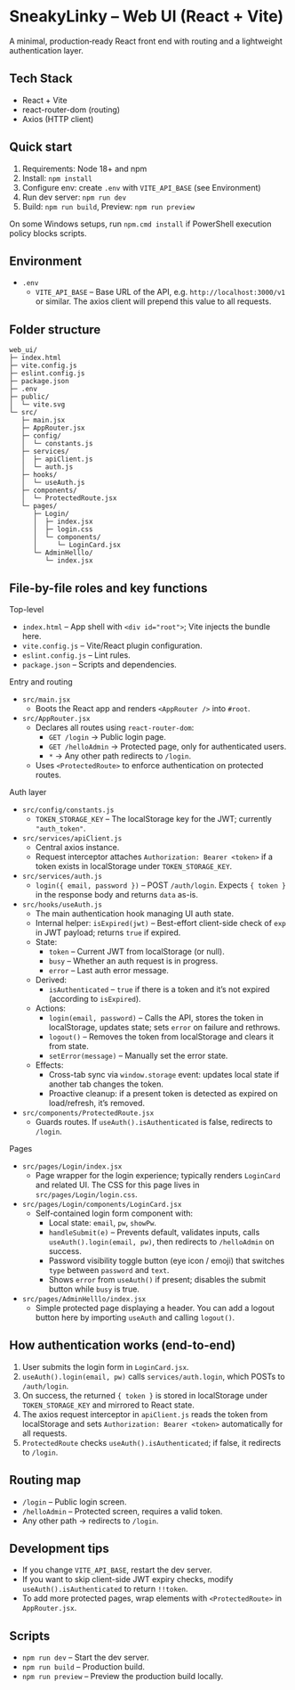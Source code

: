 # SneakyLinky – Web UI (React + Vite)

A minimal, production‑ready React front end with routing and a lightweight authentication layer.

## Tech Stack
- React + Vite
- react-router-dom (routing)
- Axios (HTTP client)

## Quick start
1) Requirements: Node 18+ and npm
2) Install: `npm install`
3) Configure env: create `.env` with `VITE_API_BASE` (see Environment)
4) Run dev server: `npm run dev`
5) Build: `npm run build`, Preview: `npm run preview`

On some Windows setups, run `npm.cmd install` if PowerShell execution policy blocks scripts.

## Environment
- `.env`
  - `VITE_API_BASE` – Base URL of the API, e.g. `http://localhost:3000/v1` or similar. The axios client will prepend this value to all requests.

## Folder structure
```
web_ui/
├─ index.html
├─ vite.config.js
├─ eslint.config.js
├─ package.json
├─ .env
├─ public/
│  └─ vite.svg
└─ src/
   ├─ main.jsx
   ├─ AppRouter.jsx
   ├─ config/
   │  └─ constants.js
   ├─ services/
   │  ├─ apiClient.js
   │  └─ auth.js
   ├─ hooks/
   │  └─ useAuth.js
   ├─ components/
   │  └─ ProtectedRoute.jsx
   └─ pages/
      ├─ Login/
      │  ├─ index.jsx
      │  ├─ login.css
      │  └─ components/
      │     └─ LoginCard.jsx
      └─ AdminHelllo/
         └─ index.jsx
```

## File-by-file roles and key functions

Top-level
- `index.html` – App shell with `<div id="root">`; Vite injects the bundle here.
- `vite.config.js` – Vite/React plugin configuration.
- `eslint.config.js` – Lint rules.
- `package.json` – Scripts and dependencies.

Entry and routing
- `src/main.jsx`
  - Boots the React app and renders `<AppRouter />` into `#root`.
- `src/AppRouter.jsx`
  - Declares all routes using `react-router-dom`:
    - `GET /login` → Public login page.
    - `GET /helloAdmin` → Protected page, only for authenticated users.
    - `*` → Any other path redirects to `/login`.
  - Uses `<ProtectedRoute>` to enforce authentication on protected routes.

Auth layer
- `src/config/constants.js`
  - `TOKEN_STORAGE_KEY` – The localStorage key for the JWT; currently `"auth_token"`.
- `src/services/apiClient.js`
  - Central axios instance.
  - Request interceptor attaches `Authorization: Bearer <token>` if a token exists in localStorage under `TOKEN_STORAGE_KEY`.
- `src/services/auth.js`
  - `login({ email, password })` – POST `/auth/login`. Expects `{ token }` in the response body and returns `data` as-is.
- `src/hooks/useAuth.js`
  - The main authentication hook managing UI auth state.
  - Internal helper: `isExpired(jwt)` – Best-effort client-side check of `exp` in JWT payload; returns `true` if expired.
  - State:
    - `token` – Current JWT from localStorage (or null).
    - `busy` – Whether an auth request is in progress.
    - `error` – Last auth error message.
  - Derived:
    - `isAuthenticated` – `true` if there is a token and it’s not expired (according to `isExpired`).
  - Actions:
    - `login(email, password)` – Calls the API, stores the token in localStorage, updates state; sets `error` on failure and rethrows.
    - `logout()` – Removes the token from localStorage and clears it from state.
    - `setError(message)` – Manually set the error state.
  - Effects:
    - Cross-tab sync via `window.storage` event: updates local state if another tab changes the token.
    - Proactive cleanup: if a present token is detected as expired on load/refresh, it’s removed.
- `src/components/ProtectedRoute.jsx`
  - Guards routes. If `useAuth().isAuthenticated` is false, redirects to `/login`.

Pages
- `src/pages/Login/index.jsx`
  - Page wrapper for the login experience; typically renders `LoginCard` and related UI. The CSS for this page lives in `src/pages/Login/login.css`.
- `src/pages/Login/components/LoginCard.jsx`
  - Self-contained login form component with:
    - Local state: `email`, `pw`, `showPw`.
    - `handleSubmit(e)` – Prevents default, validates inputs, calls `useAuth().login(email, pw)`, then redirects to `/helloAdmin` on success.
    - Password visibility toggle button (eye icon / emoji) that switches `type` between `password` and `text`.
    - Shows `error` from `useAuth()` if present; disables the submit button while `busy` is true.
- `src/pages/AdminHelllo/index.jsx`
  - Simple protected page displaying a header. You can add a logout button here by importing `useAuth` and calling `logout()`.

## How authentication works (end-to-end)
1. User submits the login form in `LoginCard.jsx`.
2. `useAuth().login(email, pw)` calls `services/auth.login`, which POSTs to `/auth/login`.
3. On success, the returned `{ token }` is stored in localStorage under `TOKEN_STORAGE_KEY` and mirrored to React state.
4. The axios request interceptor in `apiClient.js` reads the token from localStorage and sets `Authorization: Bearer <token>` automatically for all requests.
5. `ProtectedRoute` checks `useAuth().isAuthenticated`; if false, it redirects to `/login`.

## Routing map
- `/login` – Public login screen.
- `/helloAdmin` – Protected screen, requires a valid token.
- Any other path → redirects to `/login`.

## Development tips
- If you change `VITE_API_BASE`, restart the dev server.
- If you want to skip client-side JWT expiry checks, modify `useAuth().isAuthenticated` to return `!!token`.
- To add more protected pages, wrap elements with `<ProtectedRoute>` in `AppRouter.jsx`.

## Scripts
- `npm run dev` – Start the dev server.
- `npm run build` – Production build.
- `npm run preview` – Preview the production build locally.
